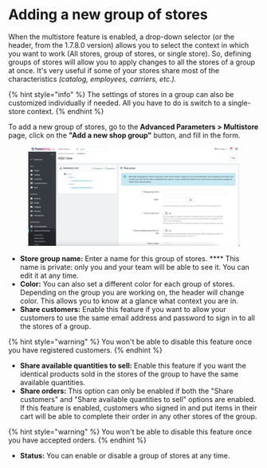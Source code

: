 # Adding a new group of stores

When the multistore feature is enabled, a drop-down selector (or the header, from the 1.7.8.0 version) allows you to select the context in which you want to work (All stores, group of stores, or single store). So, defining groups of stores will allow you to apply changes to all the stores of a group at once. It's very useful if some of your stores share most of the characteristics _(catalog, employees, carriers, etc.)._&#x20;

{% hint style="info" %}
The settings of stores in a group can also be customized individually if needed. All you have to do is switch to a single-store context. &#x20;
{% endhint %}

To add a new group of stores, go to the **Advanced Parameters > Multistore** page, click on the **"Add a new shop group"** button, and fill in the form.

<figure><img src="../../../.gitbook/assets/image (25).png" alt=""><figcaption></figcaption></figure>

* **Store group name:** Enter a name for this group of stores. **** This name is private: only you and your team will be able to see it. You can edit it at any time.
* **Color:** You can also set a different color for each group of stores. Depending on the group you are working on, the header will change color. This allows you to know at a glance what context you are in.
* **Share customers:** Enable this feature if you want to allow your customers to use the same email address and password to sign in to all the stores of a group.

{% hint style="warning" %}
You won't be able to disable this feature once you have registered customers.&#x20;
{% endhint %}

* **Share available quantities to sell:** Enable this feature if you want the identical products sold in the stores of the group to have the same available quantities.&#x20;
* **Share orders:** This option can only be enabled if both the "Share customers" and "Share available quantities to sell" options are enabled. If this feature is enabled, customers who signed in and put items in their cart will be able to complete their order in any other stores of the group.

{% hint style="warning" %}
You won't be able to disable this feature once you have accepted orders.&#x20;
{% endhint %}

* **Status:** You can enable or disable a group of stores at any time.
